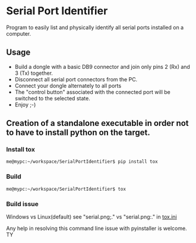 # Serial Port Identifier
Program to easily list and physically identify all serial ports installed on a computer.

## Usage

* Build a dongle with a basic DB9 connector and join only pins 2 (Rx) and 3 (Tx) together.
* Disconnect all serial port connectors from the PC.
* Connect your dongle alternately to all ports
* The "control button" associated with the connected port will be switched to the selected state.
* Enjoy ;-)

## Creation of a standalone executable in order not to have to install python on the target.

### Install tox

```shell
me@mypc:~/workspace/SerialPortIdentifier$ pip install tox
```

### Build

```shell
me@mypc:~/workspace/SerialPortIdentifier$ tox
```
### Build issue

Windows vs Linux(default) see "serial.png;." vs "serial.png:." in [tox.ini](tox.ini)

Any help in resolving this command line issue with pyinstaller is welcome. TY
